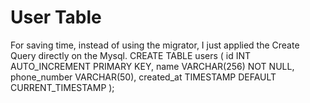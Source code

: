 # User Table
For saving time, instead of using the migrator, I just applied the Create Query directly on the Mysql.
    CREATE TABLE users ( id INT AUTO_INCREMENT PRIMARY KEY, name VARCHAR(256) NOT NULL, phone_number VARCHAR(50), created_at TIMESTAMP DEFAULT CURRENT_TIMESTAMP );


<!-- 
TODO: 
    - docker-compose environment variables of db (critical security concerns!)

-->